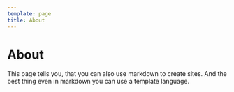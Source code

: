 ```yaml
---
template: page
title: About
---
```


About
=====

This page tells you, that you can also use markdown to create sites. And the best thing even in markdown you can use a template language.
